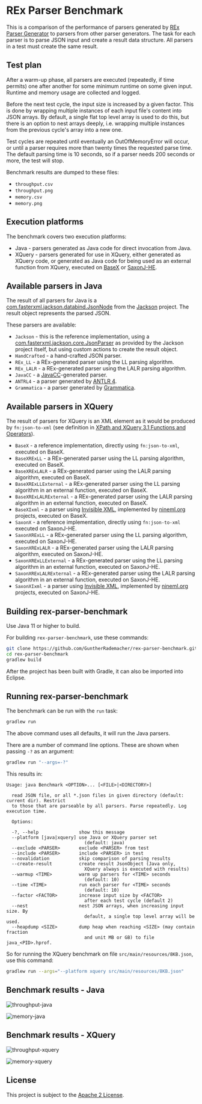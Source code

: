 # REx Parser Benchmark

This is a comparison of the performance of parsers generated by [REx Parser Generator](https://bottlecaps.de/rex) to parsers from other parser generators. The task for each parser is to parse JSON input and create a result data structure. All parsers in a test must create the same result.

## Test plan
After a warm-up phase, all parsers are executed (repeatedly, if time permits) one after another for some minimum runtime on some given input. Runtime and memory usage are collected and logged. 

Before the next test cycle, the input size is increased by a given factor. This is done by wrapping multiple instances of each input file's content into JSON arrays. By default, a single flat top level array is used to do this, but there is an option to nest arrays deeply, i.e. wrapping multiple instances from the previous cycle's array into a new one.

Test cycles are repeated until eventually an OutOfMemoryError will occur, or until a parser requires more than twenty times the requested parse time. The default parsing time is 10 seconds, so if a parser needs 200 seconds or more, the test will stop.

Benchmark results are dumped to these files:
* `throughput.csv`
* `throughput.png`
* `memory.csv`
* `memory.png`

## Execution platforms

The benchmark covers two execution platforms:
* Java - parsers generated as Java code for direct invocation from Java.
* XQuery - parsers generated for use in XQuery, either generated as XQuery code, or generated as Java code for being used as an external function from XQuery, executed on [BaseX](https://basex.org/) or [SaxonJ-HE](https://www.saxonica.com/products/products.xml).


## Available parsers in Java

The result of all parsers for Java is a [com.fasterxml.jackson.databind.JsonNode](http://fasterxml.github.io/jackson-databind/javadoc/2.14/com/fasterxml/jackson/databind/JsonNode.html) from the [Jackson](https://github.com/FasterXML/jackson) project. The result object represents the parsed JSON. 

These parsers are available:

* `Jackson` - this is the reference implementation, using a [com.fasterxml.jackson.core.JsonParser](http://fasterxml.github.io/jackson-core/javadoc/2.14/com/fasterxml/jackson/core/JsonParser.html) as provided by the Jackson project itself, but using custom actions to create the result object.
* `HandCrafted` - a hand-crafted JSON parser.
* `REx_LL` - a REx-generated parser using the LL parsing algorithm.
* `REx_LALR` - a REx-generated parser using the LALR parsing algorithm.
* `JavaCC` - a [JavaCC](https://javacc.github.io/javacc/)-generated parser.
* `ANTRL4` - a parser generated by [ANTLR 4](https://www.antlr.org/).
* `Grammatica` - a parser generated by [Grammatica](https://grammatica.percederberg.net/).

## Available parsers in XQuery
The result of parsers for XQuery is an XML element as it would be produced by `fn:json-to-xml` (see definition in [XPath and XQuery 3.1 Functions and Operators](https://www.w3.org/TR/xpath-functions-31/#func-json-to-xml)).

* `BaseX` - a reference implementation, directly using `fn:json-to-xml`, executed on BaseX.
* `BaseXRExLL` - a REx-generated parser using the LL parsing algorithm, executed on BaseX.
* `BaseXRExLALR` - a REx-generated parser using the LALR parsing algorithm, executed on BaseX.
* `BaseXRExLLExternal` - a REx-generated parser using the LL parsing algorithm in an external function, executed on BaseX.
* `BaseXRExLALRExternal` - a REx-generated parser using the LALR parsing algorithm in an external function, executed on BaseX.
* `BaseXIxml` - a parser using [Invisible XML](https://invisiblexml.org/), implemented by [nineml.org](https://github.com/nineml) projects, executed on BaseX.
* `SaxonX` - a reference implementation, directly using `fn:json-to-xml` executed on SaxonJ-HE.
* `SaxonXRExLL` - a REx-generated parser using the LL parsing algorithm, executed on SaxonJ-HE.
* `SaxonXRExLALR` - a REx-generated parser using the LALR parsing algorithm, executed on SaxonJ-HE.
* `SaxonXRExLLExternal` - a REx-generated parser using the LL parsing algorithm in an external function, executed on SaxonJ-HE.
* `SaxonXRExLALRExternal` - a REx-generated parser using the LALR parsing algorithm in an external function, executed on SaxonJ-HE.
* `SaxonXIxml` - a parser using [Invisible XML](https://invisiblexml.org/), implemented by [nineml.org](https://github.com/nineml) projects, executed on SaxonJ-HE.

## Building rex-parser-benchmark

Use Java 11 or higher to build.

For building `rex-parser-benchmark`, use these commands:

```sh
git clone https://github.com/GuntherRademacher/rex-parser-benchmark.git
cd rex-parser-benchmark 
gradlew build
```

After the project has been built with Gradle, it can also be imported into Eclipse.

## Running rex-parser-benchmark

The benchmark can be run with the `run` task:

```sh
gradlew run
```

The above command uses all defaults, it will run the Java parsers.

There are a number of command line options. These are shown when passing `-?` as an argument:

```sh
gradlew run "--args=-?"
```

This results in:

```log
Usage: java Benchmark <OPTION>... [<FILE>|<DIRECTORY>]

  read JSON file, or all *.json files in given directory (default: current dir). Restrict
  to those that are parseable by all parsers. Parse repeatedly. Log execution time.

  Options:

  -?, --help               show this message
  --platform [java|xquery] use Java or XQuery parser set
                             (default: java)
  --exclude <PARSER>       exclude <PARSER> from test
  --include <PARSER>       include <PARSER> in test
  --novalidation           skip comparison of parsing results
  --create-result          create result JsonObject (Java only,
                             XQuery always is executed with results)
  --warmup <TIME>          warm up parsers for <TIME> seconds
                             (default: 10)
  --time <TIME>            run each parser for <TIME> seconds
                             (default: 10)
  --factor <FACTOR>        increase input size by <FACTOR>
                             after each test cycle (default 2)
  --nest                   nest JSON arrays, when increasing input size. By
                             default, a single top level array will be used.
  --heapdump <SIZE>        dump heap when reaching <SIZE> (may contain fraction
                             and unit MB or GB) to file java_<PID>.hprof.
```

So for running the XQuery benchmark on file `src/main/resources/8KB.json`, use this command:

```sh
gradlew run --args="--platform xquery src/main/resources/8KB.json"
```

## Benchmark results - Java

![throughput-java](throughput-java.png)

![memory-java](memory-java.png)

## Benchmark results - XQuery

![throughput-xquery](throughput-xquery.png)

![memory-xquery](memory-xquery.png)

## License

This project is subject to the [Apache 2 License][ASL].

[ASL]: http://www.apache.org/licenses/LICENSE-2.0